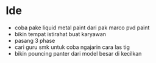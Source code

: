 # Ide

- coba pake liquid metal paint dari pak marco pvd paint
- bikin tempat istirahat buat karyawan
- pasang 3 phase
- cari guru smk untuk coba ngajarin cara las tig
- bikin pouncing panter dari model besar di kecilkan
